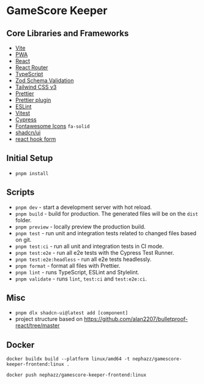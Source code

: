 # GameScore Keeper

## Core Libraries and Frameworks

- [Vite](https://vitejs.dev)
- [PWA](https://github.com/antfu/vite-plugin-pwa)
- [React](https://reactjs.org)
- [React Router](https://reactrouter.com/en/main)
- [TypeScript](https://www.typescriptlang.org)
- [Zod Schema Validation](https://zod.dev/)
- [Tailwind CSS v3](https://tailwindcss.com)
- [Prettier](https://prettier.io)
- [Prettier plugin](https://github.com/tailwindlabs/prettier-plugin-tailwindcss)
- [ESLint](https://eslint.org)
- [Vitest](https://vitest.dev/)
- [Cypress](https://www.cypress.io)
- [Fontawesome Icons](https://fontawesome.com/search?o=r&m=free) `fa-solid`
- [shadcn/ui](https://ui.shadcn.com/)
- [react hook form](https://react-hook-form.com/docs/)

## Initial Setup

- `pnpm install`

## Scripts

- `pnpm dev` - start a development server with hot reload.
- `pnpm build` - build for production. The generated files will be on the `dist` folder.
- `pnpm preview` - locally preview the production build.
- `pnpm test` - run unit and integration tests related to changed files based on git.
- `pnpm test:ci` - run all unit and integration tests in CI mode.
- `pnpm test:e2e` - run all e2e tests with the Cypress Test Runner.
- `pnpm test:e2e:headless` - run all e2e tests headlessly.
- `pnpm format` - format all files with Prettier.
- `pnpm lint` - runs TypeScript, ESLint and Stylelint.
- `pnpm validate` - runs `lint`, `test:ci` and `test:e2e:ci`.

## Misc

- `pnpm dlx shadcn-ui@latest add [component]`
- project structure based on https://github.com/alan2207/bulletproof-react/tree/master

## Docker

```shell
docker buildx build --platform linux/amd64 -t nephazz/gamescore-keeper-frontend:linux .
```
```shell
docker push nephazz/gamescore-keeper-frontend:linux
```